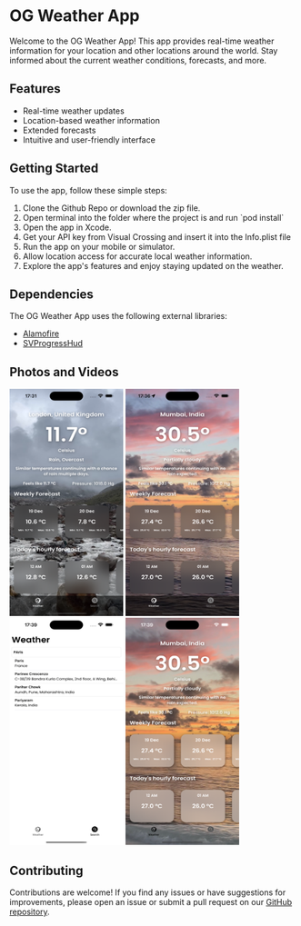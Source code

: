 <h1>OG Weather App</h1>
<p>Welcome to the OG Weather App! This app provides real-time weather information for your location and other locations around the world. Stay informed about the current weather conditions, forecasts, and more.</p>
<h2>Features</h2>
  <ul>
        <li>Real-time weather updates</li>
        <li>Location-based weather information</li>
        <li>Extended forecasts</li>
        <li>Intuitive and user-friendly interface</li>
  </ul>
 <h2>Getting Started</h2>
    <p>To use the app, follow these simple steps:</p>
    <ol>
        <li>Clone the Github Repo or download the zip file.</li>
        <li>Open terminal into the folder where the project is and run `pod install`</li>
        <li>Open the app in Xcode.</li>
        <li>Get your API key from Visual Crossing and insert it into the Info.plist file</li>
        <li>Run the app on your mobile or simulator. </li>
        <li>Allow location access for accurate local weather information.</li>
        <li>Explore the app's features and enjoy staying updated on the weather.</li>
    </ol>
   <h2>Dependencies</h2>
    <p>The OG Weather App uses the following external libraries:</p>
    <ul>
        <li><a href="https://github.com/Alamofire/Alamofire" target="_blank">Alamofire</a></li>
      <li><a href="https://github.com/SVProgressHUD/SVProgressHUD" target="_blank">SVProgressHud</a></li>
    </ul>
    <h2>Photos and Videos</h2>
    <img src = "Simulator Screenshot - iPhone 15 Pro Max - 2023-12-19 at 17.31.10.png" height = 400px width = 200px></img>
    <img src = "Simulator Screenshot - iPhone 15 Pro Max - 2023-12-19 at 17.36.01.png" height = 400px width = 200px></img>
    <img src = "Simulator Screenshot - iPhone 15 Pro Max - 2023-12-19 at 17.39.59.png" height = 400px width = 200px></img>
    <img src = "Simulator Screenshot - iPhone 15 Pro Max - 2023-12-19 at 17.39.53.png" height = 400px width = 200px></img>

<h2>Contributing</h2>
    <p>Contributions are welcome! If you find any issues or have suggestions for improvements, please open an issue or submit a pull request on our <a href="https://github.com/Omgandhi18/ios-weather-app" target="_blank">GitHub repository</a>.</p>
